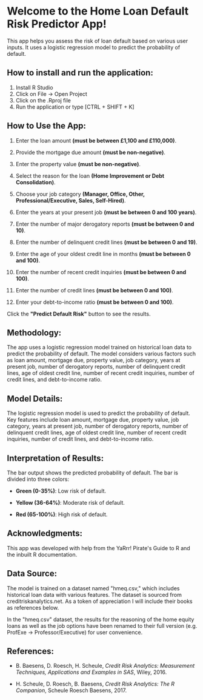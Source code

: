 
# **Welcome to the Home Loan Default Risk Predictor App!**

This app helps you assess the risk of loan default based on various user inputs. It uses a logistic regression model to predict the probability of default.

## **How to install and run the application:**

1. Install R Studio
2. Click on File -> Open Project
3. Click on the .Rproj file
4. Run the application or type [CTRL + SHIFT + K]

## **How to Use the App:**

1.  Enter the loan amount **(must be between £1,100 and £110,000)**.

2.  Provide the mortgage due amount **(must be non-negative)**.

3.  Enter the property value **(must be non-negative)**.

4.  Select the reason for the loan **(Home Improvement or Debt Consolidation)**.

5.  Choose your job category **(Manager, Office, Other, Professional/Executive, Sales, Self-Hired)**.

6.  Enter the years at your present job **(must be between 0 and 100 years)**.

7.  Enter the number of major derogatory reports **(must be between 0 and 10)**.

8.  Enter the number of delinquent credit lines **(must be between 0 and 19)**.

9.  Enter the age of your oldest credit line in months **(must be between 0 and 100)**.

10. Enter the number of recent credit inquiries **(must be between 0 and 100)**.

11. Enter the number of credit lines **(must be between 0 and 100)**.

12. Enter your debt-to-income ratio **(must be between 0 and 100)**.

Click the **"Predict Default Risk"** button to see the results.

## **Methodology:** 

The app uses a logistic regression model trained on historical loan data to predict the probability of default. The model considers various factors such as loan amount, mortgage due, property value, job category, years at present job, number of derogatory reports, number of delinquent credit lines, age of oldest credit line, number of recent credit inquiries, number of credit lines, and debt-to-income ratio.

## **Model Details:** 

The logistic regression model is used to predict the probability of default. Key features include loan amount, mortgage due, property value, job category, years at present job, number of derogatory reports, number of delinquent credit lines, age of oldest credit line, number of recent credit inquiries, number of credit lines, and debt-to-income ratio.

## **Interpretation of Results:** 

The bar output shows the predicted probability of default. The bar is divided into three colors:

-   **Green (0-35%)**: Low risk of default.

-   **Yellow (36-64%)**: Moderate risk of default.

-   **Red (65-100%)**: High risk of default.

## **Acknowledgments:** 

This app was developed with help from the YaRrr! Pirate's Guide to R and the inbuilt R documentation.

## **Data Source:** 

The model is trained on a dataset named "hmeq.csv," which includes historical loan data with various features. The dataset is sourced from creditriskanalytics.net. As a token of appreciation I will include their books as references below.

In the "hmeq.csv" dataset, the results for the reasoning of the home equity loans as well as the job options have been renamed to their full version (e.g. ProfExe -\> Professor/Executive) for user convenience.


## **References:**

-   B. Baesens, D. Roesch, H. Scheule, *Credit Risk Analytics: Measurement Techniques, Applications and Examples in SAS*, Wiley, 2016.

-   H. Scheule, D. Roesch, B. Baesens, *Credit Risk Analytics: The R Companion*, Scheule Roesch Baesens, 2017.
